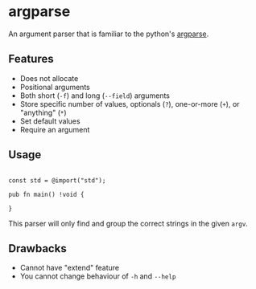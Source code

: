 # argparse

An argument parser that is familiar to the python's
[argparse](https://docs.python.org/3/library/argparse.html).

## Features

- Does not allocate
- Positional arguments
- Both short (`-f`) and long (`--field`) arguments
- Store specific number of values, optionals (`?`), one-or-more (`+`), or
"anything" (`*`)
- Set default values
- Require an argument

## Usage

```zig

const std = @import("std");

pub fn main() !void {

}

```

This parser will only find and group the correct strings in the given `argv`.



## Drawbacks

- Cannot have "extend" feature
- You cannot change behaviour of `-h` and `--help`

